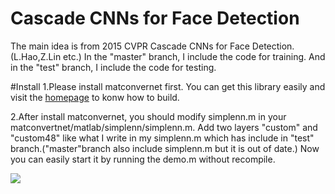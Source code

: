 # Cascade CNNs for Face Detection
The main idea is from 2015 CVPR Cascade CNNs for Face Detection.(L.Hao,Z.Lin etc.)
In the "master" branch, I include the code for training. And in the "test" branch, I include the code for testing.

#Install
1.Please install matconvernet first. You can get this library easily and visit the [homepage](http://www.vlfeat.org/matconvnet) to konw how to build.

2.After install matconvernet, you should modify simplenn.m in your matconvertnet/matlab/simplenn/simplenn.m.
Add two layers "custom" and "custom48" like what I write in my simplenn.m which has include in "test" branch.("master"branch also include simplenn.m but it is out of date.)
Now you can easily start it by running the demo.m without recompile.

![](https://github.com/layumi/2015_Face_Detection/blob/test/discROC-compare.png)


